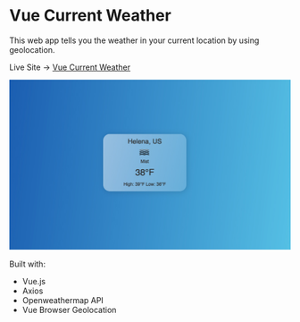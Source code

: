 # Vue Current Weather

This web app tells you the weather in your current location by using geolocation.

Live Site -> [Vue Current Weather](https://vue-the-current-weather.netlify.app)

![Vue Current Weather](https://github.com/Tlabrahamson/vue-current-weather/blob/main/src/assets/vue-current-weather.jpg)

Built with: 
  - Vue.js
  - Axios
  - Openweathermap API
  - Vue Browser Geolocation
